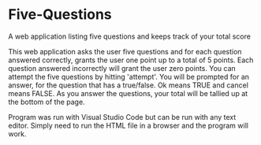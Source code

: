 # Five-Questions
A web application listing five questions and keeps track of your total score

This web application asks the user five questions and for each question answered correctly, grants the user one point up to a total of 5 points. Each question answered incorrectly will grant the user zero points. You can attempt the five questions by hitting 'attempt'. You will be prompted for an answer, for the question that has a true/false. Ok means TRUE and cancel means FALSE. As you answer the questions, your total will be tallied up at the bottom of the page. 

Program was run with Visual Studio Code but can be run with any text editor. Simply need to run the HTML file in a browser and the program will work.


